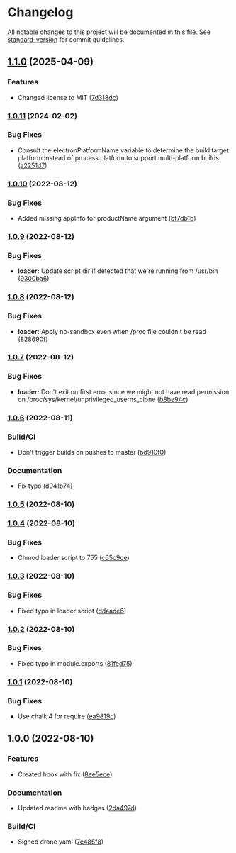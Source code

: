 # Changelog

All notable changes to this project will be documented in this file. See [standard-version](https://github.com/conventional-changelog/standard-version) for commit guidelines.

## [1.1.0](https://github.com/gergof/electron-builder-sandbox-fix/compare/v1.0.11...v1.1.0) (2025-04-09)


### Features

* Changed license to MIT ([7d318dc](https://github.com/gergof/electron-builder-sandbox-fix/commit/7d318dc3a020cbfdfe06cc216516d5f646e4a9f9))

### [1.0.11](https://github.com/gergof/electron-builder-sandbox-fix/compare/v1.0.10...v1.0.11) (2024-02-02)


### Bug Fixes

* Consult the electronPlatformName variable to determine the build target platform instead of process.platform to support multi-platform builds ([a2251d7](https://github.com/gergof/electron-builder-sandbox-fix/commit/a2251d7d8f22be807d2142da0cf768c78d4cfb0a))

### [1.0.10](https://github.com/gergof/electron-builder-sandbox-fix/compare/v1.0.9...v1.0.10) (2022-08-12)


### Bug Fixes

* Added missing appInfo for productName argument ([bf7db1b](https://github.com/gergof/electron-builder-sandbox-fix/commit/bf7db1b5fc50624bd6c18949b51c0fb80859d774))

### [1.0.9](https://github.com/gergof/electron-builder-sandbox-fix/compare/v1.0.8...v1.0.9) (2022-08-12)


### Bug Fixes

* **loader:** Update script dir if detected that we're running from /usr/bin ([9300ba6](https://github.com/gergof/electron-builder-sandbox-fix/commit/9300ba6e99ecaa601b8c3c34979e2cd89265ca7a))

### [1.0.8](https://github.com/gergof/electron-builder-sandbox-fix/compare/v1.0.7...v1.0.8) (2022-08-12)


### Bug Fixes

* **loader:** Apply no-sandbox even when /proc file couldn't be read ([828690f](https://github.com/gergof/electron-builder-sandbox-fix/commit/828690fa8c8ad88f7dc5317ea9b351677833d982))

### [1.0.7](https://github.com/gergof/electron-builder-sandbox-fix/compare/v1.0.6...v1.0.7) (2022-08-12)


### Bug Fixes

* **loader:** Don't exit on first error since we might not have read permission on /proc/sys/kernel/unprivileged_userns_clone ([b8be94c](https://github.com/gergof/electron-builder-sandbox-fix/commit/b8be94cdca5db74deb19436501643005d0535d58))

### [1.0.6](https://github.com/gergof/electron-builder-sandbox-fix/compare/v1.0.5...v1.0.6) (2022-08-11)


### Build/CI

* Don't trigger builds on pushes to master ([bd910f0](https://github.com/gergof/electron-builder-sandbox-fix/commit/bd910f012fd420a322dd582a7e6c2b28eb006553))


### Documentation

* Fix typo ([d941b74](https://github.com/gergof/electron-builder-sandbox-fix/commit/d941b745433edea42de532a669530ca39a44b323))

### [1.0.5](https://github.com/gergof/electron-builder-sandbox-fix/compare/v1.0.4...v1.0.5) (2022-08-10)

### [1.0.4](https://github.com/gergof/electron-builder-sandbox-fix/compare/v1.0.3...v1.0.4) (2022-08-10)


### Bug Fixes

* Chmod loader script to 755 ([c65c9ce](https://github.com/gergof/electron-builder-sandbox-fix/commit/c65c9cee5df62638c494f9ebcde453895f6ff982))

### [1.0.3](https://github.com/gergof/electron-builder-sandbox-fix/compare/v1.0.2...v1.0.3) (2022-08-10)


### Bug Fixes

* Fixed typo in loader script ([ddaade6](https://github.com/gergof/electron-builder-sandbox-fix/commit/ddaade6bc6d29938847578cba1d22c4fcc6d9ab8))

### [1.0.2](https://github.com/gergof/electron-builder-sandbox-fix/compare/v1.0.1...v1.0.2) (2022-08-10)


### Bug Fixes

* Fixed typo in module.exports ([81fed75](https://github.com/gergof/electron-builder-sandbox-fix/commit/81fed758749a0270e916710fb9df3012994599f5))

### [1.0.1](https://github.com/gergof/electron-builder-sandbox-fix/compare/v1.0.0...v1.0.1) (2022-08-10)


### Bug Fixes

* Use chalk 4 for require ([ea9819c](https://github.com/gergof/electron-builder-sandbox-fix/commit/ea9819c42242b4e10fd4b3f7823c36fec6fe7daa))

## 1.0.0 (2022-08-10)


### Features

* Created hook with fix ([8ee5ece](https://github.com/gergof/electron-builder-sandbox-fix/commit/8ee5ece5b58dc57e5fb44896bb6350837bfbd9bf))


### Documentation

* Updated readme with badges ([2da497d](https://github.com/gergof/electron-builder-sandbox-fix/commit/2da497dcd85afb03ee28294f5d3cfed3b6548ad3))


### Build/CI

* Signed drone yaml ([7e485f8](https://github.com/gergof/electron-builder-sandbox-fix/commit/7e485f8665bc83be66b510c5fba5347f345ace6f))
